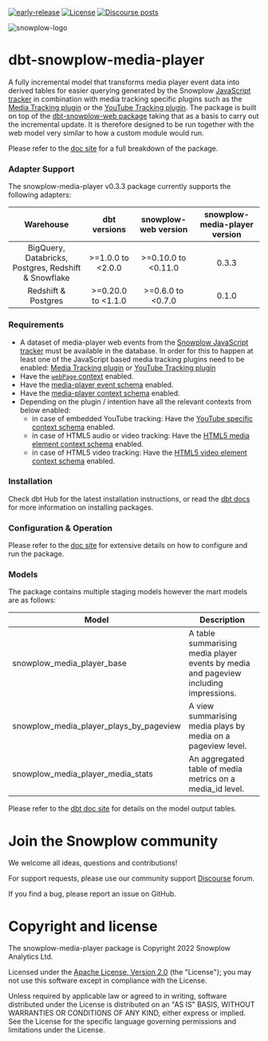 [![early-release]][tracker-classificiation] [![License][license-image]][license] [![Discourse posts][discourse-image]][discourse]

![snowplow-logo](https://raw.githubusercontent.com/snowplow/dbt-snowplow-utils/main/assets/snowplow_logo.png)

# dbt-snowplow-media-player

A fully incremental model that transforms media player event data into derived tables for easier querying generated by the Snowplow [JavaScript tracker][javascript-tracker] in combination with media tracking specific plugins such as the [Media Tracking plugin][media-tracking] or the [YouTube Tracking plugin][youtube-tracking]. The package is built on top of the [dbt-snowplow-web package][dbt-snowplow-web] taking that as a basis to carry out the incremental update. It is therefore designed to be run together with the web model very similar to how a custom module would run.

Please refer to the [doc site][snowplow-media-player-docs] for a full breakdown of the package.

### Adapter Support

The snowplow-media-player v0.3.3 package currently supports the following adapters:

|                       Warehouse                      |     dbt versions    | snowplow-web version | snowplow-media-player version |
|:----------------------------------------------------:|:-------------------:|:--------------------:|:-----------------------------:|
| BigQuery, Databricks, Postgres, Redshift & Snowflake |  >=1.0.0 to <2.0.0  |  >=0.10.0 to <0.11.0 |              0.3.3            |
|                   Redshift & Postgres                | >=0.20.0 to <1.1.0  |  >=0.6.0 to <0.7.0   |              0.1.0            |


### Requirements

- A dataset of media-player web events from the [Snowplow JavaScript tracker][tracker-docs] must be available in the database. In order for this to happen at least one of the JavaScript based media tracking plugins need to be enabled: [Media Tracking plugin][media-tracking] or [YouTube Tracking plugin][youtube-tracking]
- Have the [`webPage` context][webpage-context] enabled.
- Have the [media-player event schema][media-player-event-schema] enabled.
- Have the [media-player context schema][media-player-context-schema] enabled.
- Depending on the plugin / intention have all the relevant contexts from below enabled:
  - in case of embedded YouTube tracking: Have the [YouTube specific context schema][youtube-specific-context-schema] enabled.
  - in case of HTML5 audio or video tracking: Have the [HTML5 media element context schema][html5-media-element-context-schema] enabled.
  - in case of HTML5 video tracking: Have the [HTML5 video element context schema][html5-video-element-context-schema] enabled.

### Installation

Check dbt Hub for the latest installation instructions, or read the [dbt docs][dbt-package-docs] for more information on installing packages.

### Configuration & Operation

Please refer to the [doc site][snowplow-media-player-docs] for extensive details on how to configure and run the package.

### Models

The package contains multiple staging models however the mart models are as follows:

| Model                                    | Description                                                                                |
|------------------------------------------|--------------------------------------------------------------------------------------------|
| snowplow_media_player_base               | A table summarising media player events by media and pageview including impressions.       |
| snowplow_media_player_plays_by_pageview  | A view summarising media plays by media on a pageview level.                               |
| snowplow_media_player_media_stats        | An aggregated table of media metrics on a media_id level.                                  |

Please refer to the [dbt doc site][snowplow-media-player-docs-dbt] for details on the model output tables.

# Join the Snowplow community

We welcome all ideas, questions and contributions!

For support requests, please use our community support [Discourse][discourse] forum.

If you find a bug, please report an issue on GitHub.

# Copyright and license

The snowplow-media-player package is Copyright 2022 Snowplow Analytics Ltd.

Licensed under the [Apache License, Version 2.0][license] (the "License");
you may not use this software except in compliance with the License.

Unless required by applicable law or agreed to in writing, software
distributed under the License is distributed on an "AS IS" BASIS,
WITHOUT WARRANTIES OR CONDITIONS OF ANY KIND, either express or implied.
See the License for the specific language governing permissions and
limitations under the License.

[license]: http://www.apache.org/licenses/LICENSE-2.0
[license-image]: http://img.shields.io/badge/license-Apache--2-blue.svg?style=flat
[tracker-classificiation]: https://docs.snowplow.io/docs/collecting-data/collecting-from-own-applications/tracker-maintenance-classification/
[early-release]: https://img.shields.io/static/v1?style=flat&label=Snowplow&message=Early%20Release&color=014477&labelColor=9ba0aa&logo=data:image/png;base64,iVBORw0KGgoAAAANSUhEUgAAABAAAAAQCAMAAAAoLQ9TAAAAeFBMVEVMaXGXANeYANeXANZbAJmXANeUANSQAM+XANeMAMpaAJhZAJeZANiXANaXANaOAM2WANVnAKWXANZ9ALtmAKVaAJmXANZaAJlXAJZdAJxaAJlZAJdbAJlbAJmQAM+UANKZANhhAJ+EAL+BAL9oAKZnAKVjAKF1ALNBd8J1AAAAKHRSTlMAa1hWXyteBTQJIEwRgUh2JjJon21wcBgNfmc+JlOBQjwezWF2l5dXzkW3/wAAAHpJREFUeNokhQOCA1EAxTL85hi7dXv/E5YPCYBq5DeN4pcqV1XbtW/xTVMIMAZE0cBHEaZhBmIQwCFofeprPUHqjmD/+7peztd62dWQRkvrQayXkn01f/gWp2CrxfjY7rcZ5V7DEMDQgmEozFpZqLUYDsNwOqbnMLwPAJEwCopZxKttAAAAAElFTkSuQmCC

[tracker-docs]: https://docs.snowplow.io/docs/collecting-data/collecting-from-own-applications/

[webpage-context]: https://docs.snowplow.io/docs/collecting-data/collecting-from-own-applications/javascript-trackers/javascript-tracker/javascript-tracker-v3/tracker-setup/initialization-options/#Adding_predefined_contexts

[media-player-event-schema]: https://github.com/snowplow/iglu-central/blob/master/schemas/com.snowplowanalytics.snowplow/media_player_event/jsonschema/1-0-0
[media-player-context-schema]: https://github.com/snowplow/iglu-central/blob/master/schemas/com.snowplowanalytics.snowplow/media_player/jsonschema/1-0-0
[youtube-specific-context-schema]: https://github.com/snowplow/iglu-central/blob/master/schemas/com.youtube/youtube/jsonschema/1-0-0
[html5-media-element-context-schema]: https://github.com/snowplow/iglu-central/blob/master/schemas/org.whatwg/media_element/jsonschema/1-0-0
[html5-video-element-context-schema]: https://github.com/snowplow/iglu-central/blob/master/schemas/org.whatwg/video_element/jsonschema/1-0-0

[media-tracking]: https://docs.snowplow.io/docs/collecting-data/collecting-from-own-applications/javascript-trackers/javascript-tracker/javascript-tracker-v3/plugins/media-tracking/

[javascript-tracker]: https://docs.snowplow.io/docs/collecting-data/collecting-from-own-applications/javascript-trackers/javascript-tracker/javascript-tracker-v3

[youtube-tracking]: https://docs.snowplow.io/docs/collecting-data/collecting-from-own-applications/javascript-trackers/javascript-tracker/javascript-tracker-v3/plugins/youtube-tracking/

[dbt-package-docs]: https://docs.getdbt.com/docs/building-a-dbt-project/package-management

[discourse-image]: https://img.shields.io/discourse/posts?server=https%3A%2F%2Fdiscourse.snowplow.io%2F
[discourse]: http://discourse.snowplow.io/

[dbt-snowplow-web]: https://hub.getdbt.com/dbt-labs/snowplow/latest/

[snowplow-media-player-docs-dbt]: https://snowplow.github.io/dbt-snowplow-media-player/#!/overview/snowplow_media_player
[snowplow-media-player-docs]: https://docs.snowplow.io/docs/modeling-your-data/modeling-your-data-with-dbt/
